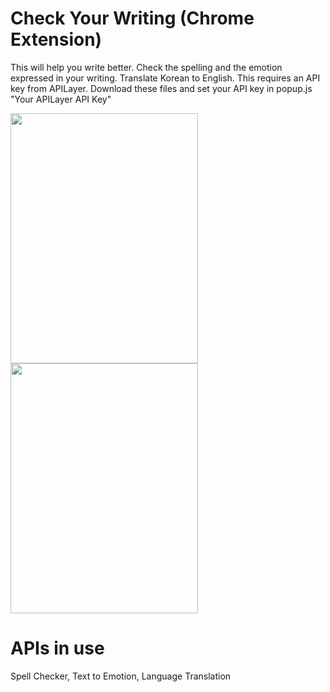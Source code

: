 # Check Your Writing (Chrome Extension)
This will help you write better.
Check the spelling and the emotion expressed in your writing. Translate Korean to English.
This requires an API key from APILayer.
Download these files and set your API key in popup.js "Your APILayer API Key"

<img src="https://github.com/user-attachments/assets/8fed0eea-cf9c-4df7-ae6c-911973625f36" width="300" height="400"/>
<img src="https://github.com/user-attachments/assets/b49d8904-6cd6-44f5-97e6-7dc33a7fb6f1" width="300" height="400"/>

# APIs in use
Spell Checker,
Text to Emotion,
Language Translation
